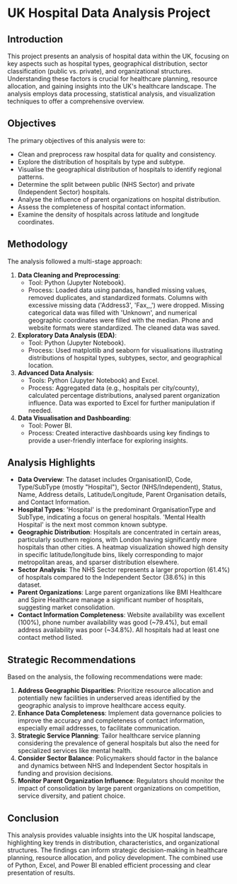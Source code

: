 # UK Hospital Data Analysis Project

## Introduction

This project presents an analysis of hospital data within the UK, focusing on key aspects such as hospital types, geographical distribution, sector classification (public vs. private), and organizational structures. Understanding these factors is crucial for healthcare planning, resource allocation, and gaining insights into the UK's healthcare landscape. The analysis employs data processing, statistical analysis, and visualization techniques to offer a comprehensive overview.

## Objectives

The primary objectives of this analysis were to:

* Clean and preprocess raw hospital data for quality and consistency.
* Explore the distribution of hospitals by type and subtype.
* Visualise the geographical distribution of hospitals to identify regional patterns.
* Determine the split between public (NHS Sector) and private (Independent Sector) hospitals.
* Analyse the influence of parent organizations on hospital distribution.
* Assess the completeness of hospital contact information.
* Examine the density of hospitals across latitude and longitude coordinates.

## Methodology

The analysis followed a multi-stage approach:

1.  **Data Cleaning and Preprocessing**:
    * Tool: Python (Jupyter Notebook).
    * Process: Loaded data using pandas, handled missing values, removed duplicates, and standardized formats. Columns with excessive missing data ('Address3', 'Fax,,,') were dropped. Missing categorical data was filled with 'Unknown', and numerical geographic coordinates were filled with the median. Phone and website formats were standardized. The cleaned data was saved.
2.  **Exploratory Data Analysis (EDA)**:
    * Tool: Python (Jupyter Notebook).
    * Process: Used matplotlib and seaborn for visualisations illustrating distributions of hospital types, subtypes, sector, and geographical location.
3.  **Advanced Data Analysis**:
    * Tools: Python (Jupyter Notebook) and Excel.
    * Process: Aggregated data (e.g., hospitals per city/county), calculated percentage distributions, analysed parent organization influence. Data was exported to Excel for further manipulation if needed.
4.  **Data Visualisation and Dashboarding**:
    * Tool: Power BI.
    * Process: Created interactive dashboards using key findings to provide a user-friendly interface for exploring insights.

## Analysis Highlights

* **Data Overview**: The dataset includes OrganisationID, Code, Type/SubType (mostly "Hospital"), Sector (NHS/Independent), Status, Name, Address details, Latitude/Longitude, Parent Organisation details, and Contact Information.
* **Hospital Types**: 'Hospital' is the predominant OrganisationType and SubType, indicating a focus on general hospitals. 'Mental Health Hospital' is the next most common known subtype.
* **Geographic Distribution**: Hospitals are concentrated in certain areas, particularly southern regions, with London having significantly more hospitals than other cities. A heatmap visualization showed high density in specific latitude/longitude bins, likely corresponding to major metropolitan areas, and sparser distribution elsewhere.
* **Sector Analysis**: The NHS Sector represents a larger proportion (61.4%) of hospitals compared to the Independent Sector (38.6%) in this dataset.
* **Parent Organizations**: Large parent organizations like BMI Healthcare and Spire Healthcare manage a significant number of hospitals, suggesting market consolidation.
* **Contact Information Completeness**: Website availability was excellent (100%), phone number availability was good (~79.4%), but email address availability was poor (~34.8%). All hospitals had at least one contact method listed.

## Strategic Recommendations

Based on the analysis, the following recommendations were made:

1.  **Address Geographic Disparities**: Prioritize resource allocation and potentially new facilities in underserved areas identified by the geographic analysis to improve healthcare access equity.
2.  **Enhance Data Completeness**: Implement data governance policies to improve the accuracy and completeness of contact information, especially email addresses, to facilitate communication.
3.  **Strategic Service Planning**: Tailor healthcare service planning considering the prevalence of general hospitals but also the need for specialized services like mental health.
4.  **Consider Sector Balance**: Policymakers should factor in the balance and dynamics between NHS and Independent Sector hospitals in funding and provision decisions.
5.  **Monitor Parent Organization Influence**: Regulators should monitor the impact of consolidation by large parent organizations on competition, service diversity, and patient choice.

## Conclusion

This analysis provides valuable insights into the UK hospital landscape, highlighting key trends in distribution, characteristics, and organizational structures. The findings can inform strategic decision-making in healthcare planning, resource allocation, and policy development. The combined use of Python, Excel, and Power BI enabled efficient processing and clear presentation of results.
